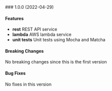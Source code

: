 <a name="1.0.0"></a> ### 1.0.0 (2022-04-29)

#### Features
* **rest** REST API service
* **lambda** AWS lambda service
* **unit tests** Unit tests using Mocha and Matcha

#### Breaking Changes
No breaking changes since this is the first version

#### Bug Fixes
No fixes in this version

